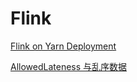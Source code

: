 # Flink

[Flink on Yarn Deployment](FlinkOnYarnDeployment.md)

[AllowedLateness 与乱序数据](AllowedLateness.md)

